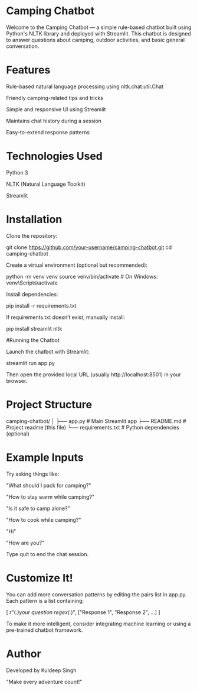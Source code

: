 # Camping Chatbot

Welcome to the Camping Chatbot — a simple rule-based chatbot built using Python's NLTK library and deployed with Streamlit. This chatbot is designed to answer questions about camping, outdoor activities, and basic general conversation.

# Features

Rule-based natural language processing using nltk.chat.util.Chat

Friendly camping-related tips and tricks

Simple and responsive UI using Streamlit

Maintains chat history during a session

Easy-to-extend response patterns

# Technologies Used

Python 3

NLTK (Natural Language Toolkit)

Streamlit

# Installation

Clone the repository:

git clone https://github.com/your-username/camping-chatbot.git
cd camping-chatbot


Create a virtual environment (optional but recommended):

python -m venv venv
source venv/bin/activate  # On Windows: venv\Scripts\activate


Install dependencies:

pip install -r requirements.txt


If requirements.txt doesn’t exist, manually install:

pip install streamlit nltk

#Running the Chatbot

Launch the chatbot with Streamlit:

streamlit run app.py


Then open the provided local URL (usually http://localhost:8501) in your browser.

# Project Structure
camping-chatbot/
│
├── app.py               # Main Streamlit app
├── README.md            # Project readme (this file)
└── requirements.txt     # Python dependencies (optional)

# Example Inputs

Try asking things like:

"What should I pack for camping?"

"How to stay warm while camping?"

"Is it safe to camp alone?"

"How to cook while camping?"

"Hi"

"How are you?"

Type quit to end the chat session.

# Customize It!

You can add more conversation patterns by editing the pairs list in app.py. Each pattern is a list containing:

[
    r"(.*)your question regex(.*)",
    ["Response 1", "Response 2", ...]
]


To make it more intelligent, consider integrating machine learning or using a pre-trained chatbot framework.

#  Author

Developed by Kuldeep Singh

"Make every adventure count!"
